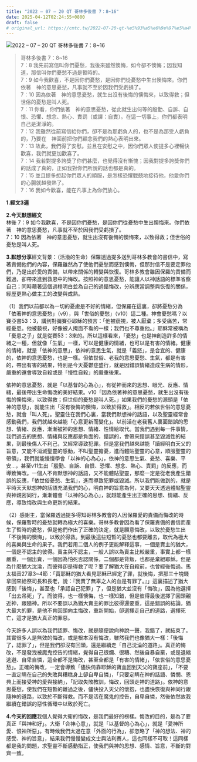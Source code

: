 ```yaml
---
title: "2022 – 07 – 20 QT 哥林多後書 7：8~16"
date: 2025-04-12T02:24:55+0800
draft: false
# original_url: https://cmtc.tw/2022-07-20-qt-%e5%93%a5%e6%9e%97%e5%a4%9a%e5%be%8c%e6%9b%b8-7%ef%bc%9a816
---
```


![2022 – 07 – 20 QT 哥林多後書 7：8~16](/images/qt.jpg  "2022 – 07 – 20 QT 哥林多後書 7：8~16")

> 哥林多後書 7：8~16  
> 7：8 我先前寫信叫你們憂愁，我後來雖然懊悔，如今卻不懊悔；因我知道，那信叫你們憂愁不過是暫時的。  
> 7：9 如今我歡喜，不是因你們憂愁，是因你們從憂愁中生出懊悔來。你們依著　神的意思憂愁，凡事就不至於因我們受虧損了。  
> 7：10 因為依著　神的意思憂愁，就生出沒有後悔的懊悔來，以致得救；但世俗的憂愁是叫人死。  
> 7：11 你看，你們依著　神的意思憂愁，從此就生出何等的殷勤、自訴、自恨、恐懼、想念、熱心、責罰（或譯：自責）。在這一切事上，你們都表明自己是潔淨的。  
> 7：12 我雖然從前寫信給你們，卻不是為那虧負人的，也不是為那受人虧負的，乃要在　神面前把你們顧念我們的熱心表明出來。  
> 7：13 故此，我們得了安慰。並且在安慰之中，因你們眾人使提多心裡暢快歡喜，我們就更加歡喜了。  
> 7：14 我若對提多誇獎了你們甚麼，也覺得沒有慚愧；因我對提多誇獎你們的話成了真的，正如我對你們所說的話也都是真的。  
> 7：15 並且提多想起你們眾人的順服，是怎樣恐懼戰兢地接待他，他愛你們的心腸就越發熱了。  
> 7：16 我如今歡喜，能在凡事上為你們放心。

**1.經文3遍**

**2.今天默想經文**  
林後 7：9 如今我歡喜，不是因你們憂愁，是因你們從憂愁中生出懊悔來。你們依著　神的意思憂愁，凡事就不至於因我們受虧損了。  
7：10 因為依著　神的意思憂愁，就生出沒有後悔的懊悔來，以致得救；但世俗的憂愁是叫人死。

**3.默想分享**經文背景：（活潑的生命）保羅透過提多送到哥林多教會的書信中，寫著責備他們的內容，保羅雖然為了使他們憂愁而感到懊悔，但那封信不是要定罪他們，乃是出於愛的責備，以帶來關係的轉變與恢復。哥林多教會雖因保羅的責備而難過，卻帶來進到救恩中的悔改。按照神的意思憂愁，能讓人以神話語的標準省察自己；同時藉著這個過程明白並為自己的過錯悔改，分辨應當調整與恢復的關係，經歷更熱心做主工的改變與成熟。

（1）我們以前都以為一切的憂慮是不好的情緒，但保羅在這裏，卻將憂愁分為「依著神的意思憂愁」（v9），與「世俗的憂愁」（v10）這二種。神會憂愁嗎？以賽亞書53：3，講到對彌賽亞耶穌的預言：「他被藐視，被人厭棄；多受痛苦，常經憂患。他被藐視，好像被人掩面不看的一樣；我們也不尊重他。」耶穌常被稱為「憂患之子」就是從賽53：3來的。所以這樣看來，「憂愁」也是神創造許多的情緒之一種，但就像「生氣」一樣，可以是健康的情緒，也可以是有害的情緒。健康的情緒，就是「依神的意思」，依神的意思生氣，就是「義怒」，是合宜的、健康的，依神的意思憂愁，也是一樣。但依世俗、老我的意思憂愁、生氣，都是有害的，帶出有害的結果，特別是今天憂鬱症盛行，就是因錯誤情緒造成生病的情形，嚴重的還會導致自殺或是「慢性自殺」的嚴重後果。

依神的意思憂愁，就是「以基督的心為心」，有從神而來的思想、眼光、反應、情緒，最後帶出生命悔改的美好結果。v10「因為依著神的意思憂愁，就生出沒有後悔的懊悔來，以致得救；但世俗的憂愁是叫人死。」如果我們的憂愁的源頭是「依神的意思」，就能生出「沒有後悔的懊悔，以致於得救」。相反的若依世俗的意思憂愁，就會「叫人死」。聖靈住在我們心裏，當我們默想神的話語，以及聖靈經常會感動我們，我們就越來越能「心意更新而變化」。以前活在老我舊人裏面錯誤的思想、情緒、反應，漸漸被神的思想、情緒、性情給取代。當我們遇到每一件事情，我們過去的思想、情緒與反應都是負面的，錯誤的，會帶來錯誤甚至毀滅性的結果，到最後傷人不利己，又經常導致犯罪。但是當我們越來越能「讀經明白天父的旨意，又能不消滅聖靈的感動，不叫聖靈擔憂，進而體貼聖靈的心意，順服聖靈的帶領」，我們就能慢慢學會「以神的心為心」，依神的意思生氣、憂愁、喜樂、平安…，甚至v11生出「殷勤、自訴、自恨、恐懼、想念、熱心、責罰」的反應，而導致悔改。一個人不肯默想神的話語，又不能體貼聖靈，那麼一定是從老我產生錯誤的反應，「依世俗憂愁、生氣」，進而導致犯罪或毀滅。所以我們能做到的，就是平時天天默想神的話語充滿我們的心，明白神的旨意為何，又要天天透過體貼聖靈與神親密同行，漸漸體會「以神的心為心」，就越能產生出正確的思想、情緒、反應，導致悔改與生命更新的結果。

（2）感謝主，當保羅透過提多得知哥林多教會的人因保羅愛的責備而悔改的時候，保羅暫時的憂愁就轉為極大的喜樂。哥林多教會因為看了保羅責備的書信而產生了暫時的憂愁，但是他們作出了正確的決定，就是願意悔改，以致於憂愁生出「不後悔的懊悔」，以致於得救。到最後這些短暫的憂愁也都要離去，取代為極大的喜樂與生命的果子。我們若用二個人的例子更能解釋這事，一個是賣主的猶大，一個是不認主的彼得。賣主與不認主，一般人誤以為賣主比較嚴重，事實上都一樣嚴重，一個出賣，一個因為怕死否認關係，二個都是背叛，也都是棄絕耶穌。但是為什麼猶大沈淪，而彼得卻是得救了呢？要了解猶大在自殺前，也曾經後悔過。馬太福音27章3~4節：「賣耶穌的猶大看見耶穌已經定了罪，就後悔，把那三十塊錢拿回來給祭司長和長老，說：『我賣了無辜之人的血是有罪了。』」這裏描述了猶大感到「後悔」，甚至也「承認自己犯罪」了，但是猶大並沒有「悔改」，因為他選擇「出去吊死」了。而彼得，也一樣懊悔，也一樣知錯，但是彼得最後選擇了回頭親近神，跟隨神。所以不要誤以為猶大賣主的罪比彼得還要重，這是錯誤的結論，猶大最大的罪，是他不肯回頭向主悔改，重新開始，卻選擇走自己的道路，選擇死亡，這才是猶大真正的罪惡。

今天許多人誤以為我們認罪、悔改，就是隨便說向神說一聲，我錯了，就結束了。其實很多人是無效的悔改，或是根本沒有悔改，雖然我們也像猶大一樣：「後悔了，認罪了」，但是我們卻沒有回頭，還是繼續走「自己沈淪的道路」。真正的悔改，不是發洩被魔鬼控告的情緒，覺得自己很爛、很糟、然後自暴自棄，或是退縮逃避、自卑自憐，這全都不是悔改，甚至全都是「有害的情緒」，「依世俗的意思憂愁」。正確的悔改，一定會導致「儘快倚靠耶穌的寶血回到天父的寶座前」，「不要一直定睛在自己的失敗與糟糕身上卻自卑自憐」，「只要定睛在神的話語、憐憫、恩典上而接受神的愛與接納」，「記取失敗教訓，悔改，回頭走神的道路」。依神的意思憂愁，使我們在短暫的難過之後，儘快投入天父的懷抱，也盡快恢復與神同行跟隨神的道路，以致於不斷得救。而不是活在魔鬼的控告，自卑自憐，然後依然故我繼續在錯誤的惡性循環中以致於死亡。

**4.今天的回應**我個人覺得大衛的悔改，是我們最好的榜樣。悔改的目的，是為了要真正「與神和好」。大衛「合神心意」，就是「以基督的心為心」，就是「愛神所愛、恨神所惡」。有時候我們太過在意「外面的行為」，卻忽略了「神的想法、神的感受、神的旨意」，結果我們慢慢變成文士與法利賽人，這也同樣不可取！這同樣都是我的問題，求聖靈不斷感動指正，使我們與神的思想、感情、旨意，不斷的對齊一致。